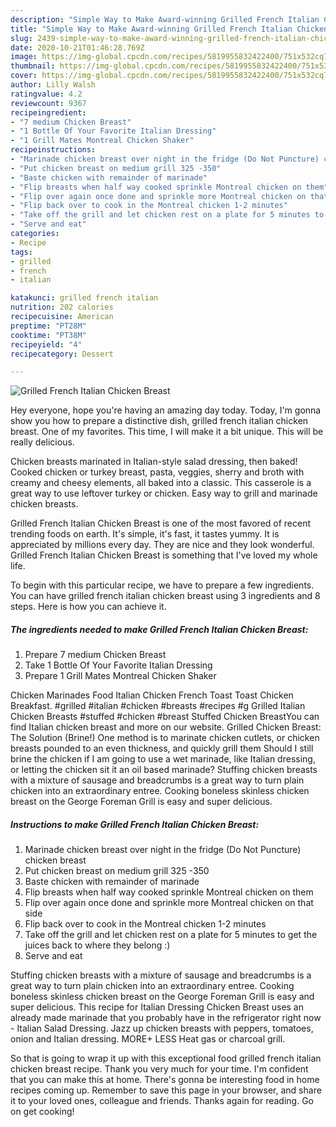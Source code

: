 ```yaml
---
description: "Simple Way to Make Award-winning Grilled French Italian Chicken Breast"
title: "Simple Way to Make Award-winning Grilled French Italian Chicken Breast"
slug: 2439-simple-way-to-make-award-winning-grilled-french-italian-chicken-breast
date: 2020-10-21T01:46:28.769Z
image: https://img-global.cpcdn.com/recipes/5819955832422400/751x532cq70/grilled-french-italian-chicken-breast-recipe-main-photo.jpg
thumbnail: https://img-global.cpcdn.com/recipes/5819955832422400/751x532cq70/grilled-french-italian-chicken-breast-recipe-main-photo.jpg
cover: https://img-global.cpcdn.com/recipes/5819955832422400/751x532cq70/grilled-french-italian-chicken-breast-recipe-main-photo.jpg
author: Lilly Walsh
ratingvalue: 4.2
reviewcount: 9367
recipeingredient:
- "7 medium Chicken Breast"
- "1 Bottle Of Your Favorite Italian Dressing"
- "1 Grill Mates Montreal Chicken Shaker"
recipeinstructions:
- "Marinade chicken breast over night in the fridge (Do Not Puncture) chicken breast"
- "Put chicken breast on medium grill 325 -350"
- "Baste chicken with remainder of marinade"
- "Flip breasts when half way cooked sprinkle Montreal chicken on them"
- "Flip over again once done and sprinkle more Montreal chicken on that side"
- "Flip back over to cook in the Montreal chicken 1-2 minutes"
- "Take off the grill and let chicken rest on a plate for 5 minutes to get the juices back to where they belong :)"
- "Serve and eat"
categories:
- Recipe
tags:
- grilled
- french
- italian

katakunci: grilled french italian 
nutrition: 202 calories
recipecuisine: American
preptime: "PT28M"
cooktime: "PT38M"
recipeyield: "4"
recipecategory: Dessert

---
```



![Grilled French Italian Chicken Breast](https://img-global.cpcdn.com/recipes/5819955832422400/751x532cq70/grilled-french-italian-chicken-breast-recipe-main-photo.jpg)

Hey everyone, hope you're having an amazing day today. Today, I'm gonna show you how to prepare a distinctive dish, grilled french italian chicken breast. One of my favorites. This time, I will make it a bit unique. This will be really delicious.

Chicken breasts marinated in Italian-style salad dressing, then baked! Cooked chicken or turkey breast, pasta, veggies, sherry and broth with creamy and cheesy elements, all baked into a classic. This casserole is a great way to use leftover turkey or chicken. Easy way to grill and marinade chicken breasts.

Grilled French Italian Chicken Breast is one of the most favored of recent trending foods on earth. It's simple, it's fast, it tastes yummy. It is appreciated by millions every day. They are nice and they look wonderful. Grilled French Italian Chicken Breast is something that I've loved my whole life.


To begin with this particular recipe, we have to prepare a few ingredients. You can have grilled french italian chicken breast using 3 ingredients and 8 steps. Here is how you can achieve it.

<!--inarticleads1-->

##### The ingredients needed to make Grilled French Italian Chicken Breast:

1. Prepare 7 medium Chicken Breast
1. Take 1 Bottle Of Your Favorite Italian Dressing
1. Prepare 1 Grill Mates Montreal Chicken Shaker


Chicken Marinades Food Italian Chicken French Toast Toast Chicken Breakfast. #grilled #italian #chicken #breasts #recipes #g Grilled Italian Chicken Breasts #stuffed #chicken #breast Stuffed Chicken BreastYou can find Italian chicken breast and more on our website. Grilled Chicken Breast: The Solution (Brine!) One method is to marinate chicken cutlets, or chicken breasts pounded to an even thickness, and quickly grill them Should I still brine the chicken if I am going to use a wet marinade, like Italian dressing, or letting the chicken sit it an oil based marinade? Stuffing chicken breasts with a mixture of sausage and breadcrumbs is a great way to turn plain chicken into an extraordinary entree. Cooking boneless skinless chicken breast on the George Foreman Grill is easy and super delicious. 

<!--inarticleads2-->

##### Instructions to make Grilled French Italian Chicken Breast:

1. Marinade chicken breast over night in the fridge (Do Not Puncture) chicken breast
1. Put chicken breast on medium grill 325 -350
1. Baste chicken with remainder of marinade
1. Flip breasts when half way cooked sprinkle Montreal chicken on them
1. Flip over again once done and sprinkle more Montreal chicken on that side
1. Flip back over to cook in the Montreal chicken 1-2 minutes
1. Take off the grill and let chicken rest on a plate for 5 minutes to get the juices back to where they belong :)
1. Serve and eat


Stuffing chicken breasts with a mixture of sausage and breadcrumbs is a great way to turn plain chicken into an extraordinary entree. Cooking boneless skinless chicken breast on the George Foreman Grill is easy and super delicious. This recipe for Italian Dressing Chicken Breast uses an already made marinade that you probably have in the refrigerator right now - Italian Salad Dressing. Jazz up chicken breasts with peppers, tomatoes, onion and Italian dressing. MORE+ LESS Heat gas or charcoal grill. 

So that is going to wrap it up with this exceptional food grilled french italian chicken breast recipe. Thank you very much for your time. I'm confident that you can make this at home. There's gonna be interesting food in home recipes coming up. Remember to save this page in your browser, and share it to your loved ones, colleague and friends. Thanks again for reading. Go on get cooking!
